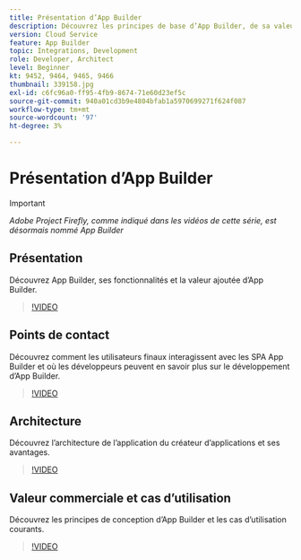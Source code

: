 ```yaml
---
title: Présentation d’App Builder
description: Découvrez les principes de base d’App Builder, de sa valeur commerciale à son architecture.
version: Cloud Service
feature: App Builder
topic: Integrations, Development
role: Developer, Architect
level: Beginner
kt: 9452, 9464, 9465, 9466
thumbnail: 339158.jpg
exl-id: c6fc96a0-ff95-4fb9-8674-71e60d23ef5c
source-git-commit: 940a01cd3b9e4804bfab1a5970699271f624f087
workflow-type: tm+mt
source-wordcount: '97'
ht-degree: 3%

---
```


# Présentation d’App Builder

>[!IMPORTANT]
>
> _Adobe Project Firefly, comme indiqué dans les vidéos de cette série, est désormais nommé App Builder_

## Présentation

Découvrez App Builder, ses fonctionnalités et la valeur ajoutée d’App Builder.

>[!VIDEO](https://video.tv.adobe.com/v/339158/?quality=12&learn=on)

## Points de contact

Découvrez comment les utilisateurs finaux interagissent avec les SPA App Builder et où les développeurs peuvent en savoir plus sur le développement d’App Builder.

>[!VIDEO](https://video.tv.adobe.com/v/339159/?quality=12&learn=on)

## Architecture

Découvrez l’architecture de l’application du créateur d’applications et ses avantages.

>[!VIDEO](https://video.tv.adobe.com/v/339160/?quality=12&learn=on)

## Valeur commerciale et cas d’utilisation

Découvrez les principes de conception d’App Builder et les cas d’utilisation courants.

>[!VIDEO](https://video.tv.adobe.com/v/339161/?quality=12&learn=on)
